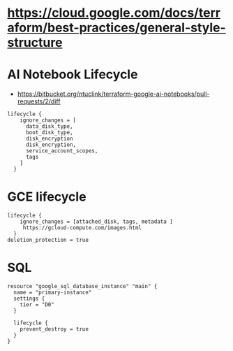 # https://cloud.google.com/docs/terraform/best-practices/general-style-structure

# AI Notebook Lifecycle
- https://bitbucket.org/ntuclink/terraform-google-ai-notebooks/pull-requests/2/diff
```
lifecycle {
    ignore_changes = [
      data_disk_type,
      boot_disk_type,
      disk_encryption
      disk_encryption,
      service_account_scopes,
      tags
    ]
  }
```

# GCE lifecycle
```
lifecycle {
    ignore_changes = [attached_disk, tags, metadata ]
     https://gcloud-compute.com/images.html
  }
deletion_protection = true
```


# SQL
```
resource "google_sql_database_instance" "main" {
  name = "primary-instance"
  settings {
    tier = "D0"
  }

  lifecycle {
    prevent_destroy = true
  }
}
```
